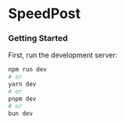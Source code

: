 # SpeedPost


### Getting Started

First, run the development server:

```bash
npm run dev
# or
yarn dev
# or
pnpm dev
# or
bun dev
```
